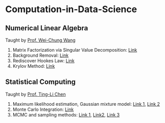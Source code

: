 # Computation-in-Data-Science

## Numerical Linear Algebra
Taught by [Prof. Wei-Chung Wang](http://www.math.ntu.edu.tw/~wwang/)
1. Matrix Factorization via Singular Value Decomposition: [Link](https://github.com/thtang/Computation-in-Data-Science/blob/master/Numerical%20Linear%20Algebra/SVD/HW1_SVD_r06946003.ipynb)
2. Background Removal: [Link](http://github.com/thtang/Computation-in-Data-Science/tree/master/Numerical%20Linear%20Algebra/Background%20Removal)
3. Rediscover Hookes Law: [Link](https://github.com/thtang/Computation-in-Data-Science/tree/master/Numerical%20Linear%20Algebra/Hookes%20Law)
4. Krylov Method: [Link](https://github.com/thtang/Computation-in-Data-Science/blob/master/Numerical%20Linear%20Algebra/Krylov%20Method/krylov_method_in_linear_algebra.ipynb)
## Statistical Computing
Taught by [Prof. Ting-Li Chen](http://www.stat.sinica.edu.tw/tlchen/)
1. Maximum likelihood estimation, Gaussian mixture model: [Link 1](https://github.com/thtang/Computation-in-Data-Science/tree/master/Statistical%20Computing/hw1_ManWomanWeight), [Link 2](https://github.com/thtang/Computation-in-Data-Science/tree/master/Statistical%20Computing/hw2_DifferentCoins)
2. Monte Carlo Integration: [Link](https://github.com/thtang/Computation-in-Data-Science/tree/master/Statistical%20Computing/hw3_MonteCarloIntegration)
3. MCMC and sampling methods: [Link 1](https://github.com/thtang/Computation-in-Data-Science/tree/master/Statistical%20Computing/hw4_Casino), [Link2](https://github.com/thtang/Computation-in-Data-Science/tree/master/Statistical%20Computing/MCMC), [Link 3](https://github.com/thtang/Computation-in-Data-Science/tree/master/Statistical%20Computing/DenoisingAndDecoding)
